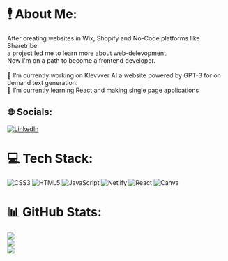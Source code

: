 # 🕴️ About Me:
After creating websites in Wix, Shopify and No-Code platforms like Sharetribe<br> a project led me to learn more about web-delevopment.
<br>Now I'm on a path to become a frontend developer.
<br>
<br>🔭 I’m currently working on Klevvver AI a website powered by GPT-3 for on demand text generation. 
<br>🌱 I’m currently learning React and making single page applications<br>


## 🌐 Socials:
[![LinkedIn](https://img.shields.io/badge/LinkedIn-%230077B5.svg?logo=linkedin&logoColor=white)](https://linkedin.com/in/https://www.linkedin.com/in/hergelink/) 

# 💻 Tech Stack:
![CSS3](https://img.shields.io/badge/css3-%231572B6.svg?style=for-the-badge&logo=css3&logoColor=white) ![HTML5](https://img.shields.io/badge/html5-%23E34F26.svg?style=for-the-badge&logo=html5&logoColor=white) ![JavaScript](https://img.shields.io/badge/javascript-%23323330.svg?style=for-the-badge&logo=javascript&logoColor=%23F7DF1E) ![Netlify](https://img.shields.io/badge/netlify-%23000000.svg?style=for-the-badge&logo=netlify&logoColor=#00C7B7) ![React](https://img.shields.io/badge/react-%2320232a.svg?style=for-the-badge&logo=react&logoColor=%2361DAFB) ![Canva](https://img.shields.io/badge/Canva-%2300C4CC.svg?style=for-the-badge&logo=Canva&logoColor=white)
# 📊 GitHub Stats:
![](https://github-readme-stats.vercel.app/api?username=Hergelink&theme=dark&hide_border=false&include_all_commits=false&count_private=false)<br/>
![](https://github-readme-streak-stats.herokuapp.com/?user=Hergelink&theme=dark&hide_border=false)<br/>
![](https://github-readme-stats.vercel.app/api/top-langs/?username=Hergelink&theme=dark&hide_border=false&include_all_commits=false&count_private=false&layout=compact)
